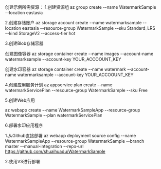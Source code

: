 ﻿创建示例所需资源：
1.创建资源组
az group create --name WatermarkSample --location eastasia

2.创建存储账户
az storage account create --name watermarksample --location eastasia --resource-group WatermarkSample --sku Standard_LRS --kind StorageV2 --access-tier hot

3.创建Blob存储容器

创建图像容器
az storage container create --name images --account-name watermarksample --account-key YOUR_ACCOOUNT_KEY

创建水印容器
az storage container create --name watermark --account-name watermarksample --account-key YOUR_ACCOOUNT_KEY

4.创建应用服务计划
az appservice plan create --name watermarkServicePlan --resource-group WatermarkSample --sku Free

5.创建Web应用

az webapp create --name WatermarkSampleApp --resource-group WatermarkSample --plan watermarkServicePlan

6.部署水印应用程序

1.从Github直接部署
az webapp deployment source config --name WatermarkSampleApp --resource-group WatermarkSample --branch master --manual-integration --repo-url https://github.com/shuaihuadu/WatermarkSample


2.使用VS进行部署